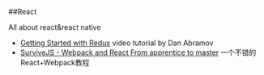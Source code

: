 ##React

All about react&react native

+ [Getting Started with Redux](https://egghead.io/lessons/javascript-redux-the-single-immutable-state-tree?series=getting-started-with-redux) video tutorial by Dan Abramov
+ [SurviveJS - Webpack and React
From apprentice to master](http://survivejs.com/webpack_react/introduction/) 一个不错的React+Webpack教程